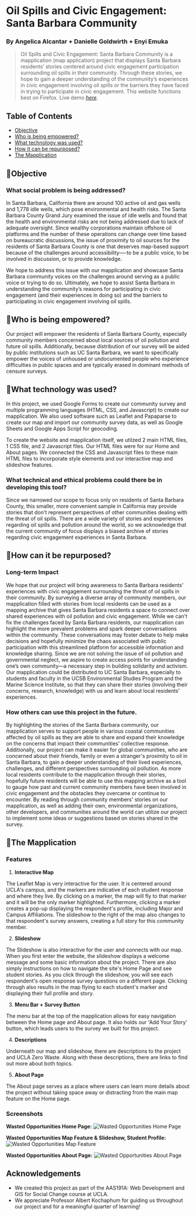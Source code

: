 # Oil Spills and Civic Engagement: Santa Barbara Community
### By Angelica Alcantar + Danielle Goldwirth + Enyi Emuka
> Oil Spills and Civic Engagement: Santa Barbara Community is a mapplication (map application) project that displays Santa Barbara residents’ stories centered around civic engagement participation surrounding oil spills in their community. Through these stories, we hope to gain a deeper understanding of the community’s experiences in civic engagement involving oil spills or the barriers they have faced in trying to participate in civic engagement.
> This website functions best on Firefox.
> Live demo [_here_](https://penelopelamb.github.io/wasted-opportunities/index.html).

## Table of Contents
* [Objective](#seedlingobjective)
* [Who is being empowered?](#seedlingwho-is-being-empowered)
* [What technology was used?](#seedlingwhat-technology-was-used)
* [How it can be repurposed?](#seedlinghow-it-can-be-repurposed)
* [The Mapplication](#seedlingthe-mapplication)

## :seedling:Objective
### What social problem is being addressed?
In Santa Barbara, California there are around 100 active oil and gas wells and 1,778 idle wells, which pose environmental and health risks. The Santa Barbara County Grand Jury examined the issue of idle wells and found that the health and environmental risks are not being addressed due to lack of adequate oversight. Since wealthy corporations maintain offshore oil platforms and the number of these operations can change over time based on bureaucratic discussions, the issue of proximity to oil sources for the residents of Santa Barbara County is one that deserves map-based support because of the challenges around accessibility—-to be a public voice, to be involved in discussion, or to provide knowledge. 

We hope to address this issue with our mapplication and showcase Santa Barbara community voices on the challenges around serving as a public voice or trying to do so. Ultimately, we hope to assist Santa Barbara in understanding the community’s reasons for participating in civic engagement (and their experiences in doing so) and the barriers to participating in civic engagement involving oil spills. 

## :seedling:Who is being empowered?
Our project will empower the residents of Santa Barbara County, especially community members concerned about local sources of oil pollution and future oil spills. Additionally, because distribution of our survey will be aided by public institutions such as UC Santa Barbara, we want to specifically empower the voices of unhoused or undocumented people who experience difficulties in public spaces  and  are typically erased in dominant methods of censure surveys.

## :seedling:What technology was used?
In this project, we used Google Forms to create our community survey and multiple programming languages (HTML, CSS, and Javascript) to create our mapplication. We also used software such as Leaflet and Papaparse to create our map and import our community survey data, as well as Google Sheets and Google Apps Script for geocoding. 

To create the website and mapplication itself, we utilzed 2 main HTML files, 1 CSS file, and 2 Javascript files. Our HTML files were for our Home and About pages. We connected the CSS and Javascript files to these main HTML files to incorporate style elements and our interactive map and slideshow features.

### What technical and ethical problems could there be in developing this tool?
Since we narrowed our scope to focus only on residents of Santa Barbara County, this smaller, more convenient sample in California may provide stories that don't represent perspectives of other communities dealing with the threat of oil spills. There are a wide variety of stories and experiences regarding oil spills and pollution around the world, so we acknowledge that the current community of focus displays a biased archive of stories regarding civic engagement experiences in Santa Barbara.

## :seedling:How can it be repurposed?
### Long-term Impact
We hope that our project will bring awareness to Santa Barbara residents' experiences with civic engagement surrounding the threat of oil spills in their community. By surveying a diverse array of community members, our mapplication filled with stories from local residents can be used as a mapping archive that gives Santa Barbara residents a space to connect over shared experiences with oil pollution and civic engagement. While we can't fix the challenges faced by Santa Barbara residents, our mapplication can highlight the more prevalent problems and spark deeper conversations within the community. These conversations may foster debate to help make decisions and hopefully minimize the chaos associated with public participation with this streamlined platform for accessible information and knowledge sharing. Since we are not solving the issue of oil pollution and governmental neglect, we aspire to create access points for understanding one’s own community—a necessary step in building solidarity and activism. Our mapplication could be distributed to UC Santa Barbara, especially to students and faculty in the UCSB Environmental Studies Program and the Marine Science Institute, so that they can share their stories (involving their concerns, research, knowledge) with us and learn about local residents' experiences. 

### How others can use this project in the future.
By highlighting the stories of the Santa Barbara community, our mapplication serves to support people in various coastal communities affected by oil spills as they are able to share and expand their knowledge on the concerns that impact their communities' collective response. Additionally, our project can make it easier for global communities, who are concerned about their friends, family or even a stranger's proximity to oil in Santa Barbara, to gain a deeper understanding of their lived experiences, challenges, and different perspectives surrounding oil pollution. As more local residents contribute to the mapplication through their stories, hopefully future residents will be able to use this mapping archive as a tool to gauge how past and current community members have been involved in civic engagement and the obstacles they overcame or continue to encounter. By reading through community members' stories on our mapplication, as well as adding their own, environmental organizations, other developers, and communities around the world can utilize our project to implement some ideas or suggestions based on stories shared in the survey.

## :seedling:The Mapplication
### Features
1. **Interactive Map**

The Leaflet Map is very interactive for the user. It is centered around UCLA's campus, and the markers are indicative of each student response and where they live. By clicking on a marker, the map will fly to that marker and it will be the only marker highlighted. Furthermore, clicking a marker creates a pop-up displaying the respondent's profile, including Major and Campus Affiliations. The slideshow to the right of the map also changes to that respondent's survey answers, creating a full story for this community member. 

2. **Slideshow**

The Slideshow is also interactive for the user and connects with our map. When you first enter the website, the slideshow displays a welcome message and some basic information about the project. There are also simply instructions on how to navigate the site's Home Page and see student stories. As you click through the slideshow, you will see each respondent's open response survey questions on a different page. Clicking through also results in the map flying to each student's marker and displaying their full profile and story.

3. **Menu Bar + Survey Button**

The menu bar at the top of the mapplication allows for easy navigation between the Home page and About page. It also holds our 'Add Your Story' button, which leads users to the survey we built for this project.

4. **Descriptions**

Underneath our map and slideshow, there are descriptions to the project and UCLA Zero Waste. Along with these descriptions, there are links to find out more about both topics.

5. **About Page**

The About page serves as a place where users can learn more details about the project without taking space away or distracting from the main map feature on the Home page.

### Screenshots
**Wasted Opportunities Home Page:**
![Wasted Opportunities Home Page](./img/WO_fullsite.png)

**Wasted Opportunities Map Feature & Slideshow, Student Profile:**
![Wasted Opportunities Map Feature](./img/WO_map.png)

**Wasted Opportunities About Page:**
![Wasted Opportunities About Page](./img/WO_about.png)

## Acknowledgements
- We created this project as part of the AAS191A: Web Development and GIS for Social Change course at UCLA.
- We appreciate Professor Albert Kochaphum for guiding us throughout our project and for a meaningful quarter of learning!
